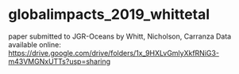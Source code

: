 # globalimpacts_2019_whittetal
paper submitted to JGR-Oceans
by Whitt, Nicholson, Carranza
Data available online:
https://drive.google.com/drive/folders/1x_9HXLvGmlyXkfRNiG3-m43VMGNxUTTs?usp=sharing
